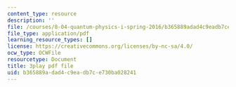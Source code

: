 ```yaml
---
content_type: resource
description: ''
file: /courses/8-04-quantum-physics-i-spring-2016/b365889adad4c9eadb7ce730ba028241_3VXLIF2DpHI.pdf
file_type: application/pdf
learning_resource_types: []
license: https://creativecommons.org/licenses/by-nc-sa/4.0/
ocw_type: OCWFile
resourcetype: Document
title: 3play pdf file
uid: b365889a-dad4-c9ea-db7c-e730ba028241
---
```

